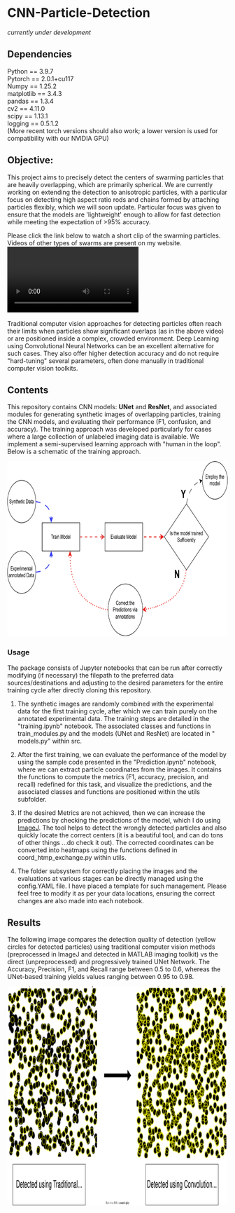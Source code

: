 
# CNN-Particle-Detection
<i> currently under development </i>
## Dependencies
Python       == 3.9.7 <br>
Pytorch      == 2.0.1+cu117<br>
Numpy        == 1.25.2<br>
matplotlib   == 3.4.3<br>
pandas       == 1.3.4<br>
cv2          == 4.11.0<br>
scipy        == 1.13.1<br>
logging      == 0.5.1.2<br>
 (More recent torch versions should also work; a lower version is used for compatibility with our NVIDIA GPU)
## Objective:
This project aims to precisely detect the centers of swarming particles that are heavily overlapping, which are primarily spherical. We are currently working on extending the detection to anisotropic particles, with a particular focus on detecting high aspect ratio rods and chains formed by attaching particles flexibly, which we will soon update. Particular focus was given to ensure that the models are 'lightweight' enough to allow for fast detection while meeting the expectation of >95% accuracy.  

Please click the link below to watch a short clip of the swarming particles. Videos of other types of swarms are present on my website. 
![click here to download an short clip of the swarming particles](https://github.com/Samadarshi-Maity/CNN-Particle-Detection/raw/main/Roger_data.mp4)

Traditional computer vision approaches for detecting particles often reach their limits when particles show significant overlaps (as in the above video) or are positioned inside a complex, crowded environment. Deep Learning using Convolutional Neural Networks can be an excellent alternative for such cases. They also offer higher detection accuracy and do not require "hard-tuning" several parameters, often done manually in traditional computer vision toolkits. 


## Contents 
This repository contains CNN models: <b>UNet</b> and <b>ResNet</b>, and associated modules for generating synthetic images of overlapping particles, training the CNN models, and evaluating their performance (F1, confusion, and accuracy). The training approach was developed particularly for cases where a large collection of unlabeled imaging data is available. We implement a semi-supervised learning approach with "human in the loop". Below is a schematic of the training approach.
<p align="center">
<img src="https://github.com/Samadarshi-Maity/CNN-Particle-Detection/raw/main/Images_description/Training_CNN.svg" alt="Description of the image" style="height: 400px; width: auto;" />
</p>

### Usage
The package consists of Jupyter notebooks that can be run after correctly modifying (if necessary) the filepath to the preferred data sources/destinations and adjusting to the desired parameters for the entire training cycle after directly cloning this repository. 
1. The synthetic images are randomly combined with the experimental data for the first training cycle, after which we can train purely on the annotated experimental data. The training steps are detailed in the "training.ipynb" notebook. The associated classes and functions in train_modules.py and the models (UNet and ResNet) are located in " models.py" within src. 
  
2. After the first training, we can evaluate the performance of the model by using the sample code presented in the "Prediction.ipynb" notebook, where we can extract particle coordinates from the images. It contains the functions to compute the metrics (F1, accuracy, precision, and recall) redefined for this task, and visualize the predictions, and the associated classes and functions are positioned within the utils subfolder. 

3. If the desired Metrics are not achieved, then we can increase the predictions by checking the predictions of the model, which I do using <a href = "https://imagej.net/">ImageJ</a>. The tool helps to detect the wrongly detected particles and also quickly locate the correct centers (it is a beautiful tool, and can do tons of other things ...do check it out). The corrected coordinates can be converted into heatmaps using the functions defined in coord_htmp_exchange.py within utils. 

4. The folder subsystem for correctly placing the images and the evaluations at various stages can be directly managed using the config.YAML file. I have placed a template for such management. Please feel free to modify it as per your data locations, ensuring the correct changes are also made into each notebook.
   
## Results
 The following image compares the detection quality of detection (yellow circles for detected particles) using traditional computer vision methods (preprocessed in ImageJ and detected in MATLAB imaging toolkit) vs the direct (unpreprocessed) and progressively trained UNet Network. The Accuracy, Precision, F1, and Recall range between 0.5 to 0.6, whereas the UNet-based training yields values ranging between 0.95 to 0.98.

<p align="center">
<img src="https://github.com/Samadarshi-Maity/CNN-Particle-Detection/raw/main/Images_description/improvement.svg" alt="Description of the image" style="height: 500px; width: auto;" />
</p>


